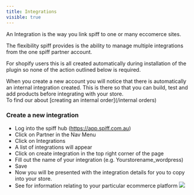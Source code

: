 ```yaml
---
title: Integrations
visible: true
---
```


An Integration is the way you link spiff to one or many eccomerce sites. 

The flexibility spiff provides is the ability to manage multiple integrations from the one spiff partner account. 

For shopify users this is all created automatically during installation of the plugin so none of the action outlined below is required. 

When you create a new account you will notice that there is automatically an internal integration created. This is there so that you can build, test and add products before integrating with your store.  
To find our about [creating an internal order](/internal orders)

### Create a new integration  

- Log into the spiff hub (https://app.spiff.com.au)  
- Click on Partner in the Nav Menu
- Click on Integrations
- A list of integrations will appear
- Click on create integration in the top right corner of the page 
- Fill out the name of your integration (e.g. Yourstorename_wordpress)  
- Save 
- Now you will be presented with the integration details for you to copy into your store.  
- See [](/developer) for information relating to your particular ecommerce platform
![](http://)